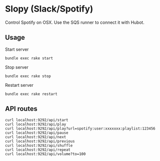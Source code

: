 # Slopy (Slack/Spotify)

Control Spotify on OSX. Use the SQS runner to connect it with Hubot.

## Usage

Start server

```
bundle exec rake start
```

Stop server

```
bundle exec rake stop
```

Restart server

```
bundle exec rake restart
```

## API routes

```
curl localhost:9292/api/start
curl localhost:9292/api/play
curl localhost:9292/api/play?url=spotify:user:xxxxxxx:playlist:123456
curl localhost:9292/api/pause
curl localhost:9292/api/next
curl localhost:9292/api/previous
curl localhost:9292/api/shuffle
curl localhost:9292/api/repeat
curl localhost:9292/api/volume?to=100
```
